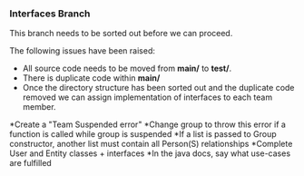 ### Interfaces Branch

This branch needs to be sorted out before we can proceed.

The following issues have been raised:
* All source code needs to be moved from **main/** to **test/**.
* There is duplicate code within **main/**
* Once the directory structure has been sorted out and the duplicate code removed we can assign implementation of interfaces
to each team member.

*Create a "Team Suspended error"
*Change group to throw this error if a function is called while group is suspended
*If a list is passed to Group constructor, another list must contain all Person(S) relationships
*Complete User and Entity classes + interfaces
*In the java docs, say what use-cases are fulfilled
